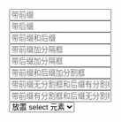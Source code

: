 <div class="layui-form">
  <div class="layui-row layui-col-space16">
    <div class="layui-col-md4">
      <div class="layui-input-wrap">
        <div class="layui-input-prefix">
          <i class="layui-icon layui-icon-username"></i>
        </div>
        <input type="text" placeholder="带前缀" class="layui-input">
      </div>
    </div>
    <div class="layui-col-md4">
      <div class="layui-input-wrap">
        <input type="text" placeholder="带后缀" class="layui-input">
        <div class="layui-input-suffix">
          <i class="layui-icon layui-icon-more-vertical"></i>
        </div>
      </div>
    </div>
    <div class="layui-col-md4">
      <div class="layui-input-wrap">
        <div class="layui-input-prefix">
          <i class="layui-icon layui-icon-date"></i>
        </div>
        <input type="text" placeholder="带前缀和后缀" class="layui-input">
        <div class="layui-input-suffix">
          <i class="layui-icon layui-icon-down"></i>
        </div>
      </div>
    </div>
    <div class="layui-col-md4">
      <div class="layui-input-wrap">
        <div class="layui-input-prefix layui-input-split">
          <i class="layui-icon layui-icon-password"></i>
        </div>
        <input type="password" placeholder="带前缀加分隔框" class="layui-input">
      </div>
    </div>
    <div class="layui-col-md4">
      <div class="layui-input-wrap">
        <input type="text" placeholder="带后缀加分隔框" class="layui-input">
        <div class="layui-input-suffix layui-input-split">
          <i class="layui-icon layui-icon-down"></i>
        </div>
      </div>
    </div>
    <div class="layui-col-md4">
      <div class="layui-input-wrap">
        <div class="layui-input-prefix layui-input-split">
          <i class="layui-icon layui-icon-date"></i>
        </div>
        <input type="text" placeholder="带前缀和后缀加分割框" class="layui-input">
        <div class="layui-input-suffix layui-input-split">
          <i class="layui-icon layui-icon-down"></i>
        </div>
      </div>
    </div>
    <div class="layui-col-md6">
      <div class="layui-input-wrap">
        <div class="layui-input-prefix">
          <i class="layui-icon layui-icon-location"></i>
        </div>
        <input type="text" placeholder="带前缀无分割框和后缀有分割框" class="layui-input">
        <div class="layui-input-suffix layui-input-split">
          <i class="layui-icon layui-icon-edit"></i>
        </div>
      </div>
    </div>
    <div class="layui-col-md6">
      <div class="layui-input-wrap">
        <div class="layui-input-prefix layui-input-split">
          <i class="layui-icon layui-icon-location"></i>
        </div>
        <input type="text" placeholder="带前缀有分割框和后缀无分割框" class="layui-input">
        <div class="layui-input-suffix">
          <i class="layui-icon layui-icon-edit"></i>
        </div>
      </div>
    </div>
    <div class="layui-col-md4">
      <div class="layui-input-wrap">
        <div class="layui-input-prefix">
          <i class="layui-icon layui-icon-form"></i>
        </div>
        <select>
          <option value="">放置 select 元素</option>
          <option value="北京">北京</option>
          <option value="上海">上海</option>
          <option value="广州">广州</option>
          <option value="深圳">深圳</option>
        </select>
      </div>
    </div>
  </div>
</div>